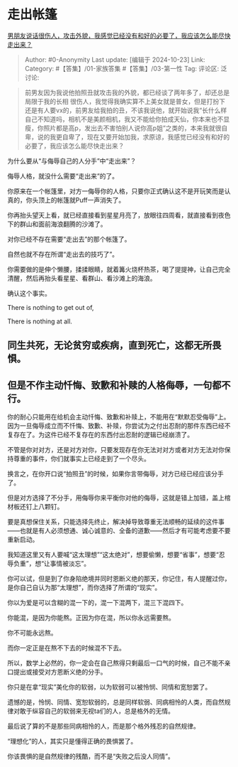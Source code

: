 # 走出帐篷
[男朋友说话很伤人，攻击外貌，我感觉已经没有和好的必要了，我应该怎么能尽快走出来？](https://www.zhihu.com/question/1101086810/answer/13027728863)

> Author: #0-Anonymity
> Last update: [编辑于 2024-10-23]
> Link:
> Category: #【答集】/01-家族答集 #【答集】/03-第一性 
> Tag: 
> 评论区:
> 泛讨论:

> 前男友因为我说他拍照丑就攻击我的外貌，都已经谈了两年多了，却还总是局限于我的长相 很伤人，我觉得我确实算不上美女就是普女，但是打扮下还是有人要vx的，前男友给我拍的丑，不该我说他，就开始说我“长什么样自己不知道吗，相机不是美颜相机，我又不能给你拍成天仙，你本来也不显瘦，你照片都是高p，发出去不害怕别人说你高p姐”之类的，本来我就很自卑，说的我更自卑了，现在又要开始加我，求原谅，我感觉已经没有和好的必要了，我应该怎么能尽快走出来？

为什么要从“与侮辱自己的人分手”中“走出来”？

侮辱人格，就没什么需要“走出来”的了。

你原来在一个帐篷里，对方一侮辱你的人格，只要你正式确认这不是开玩笑而是认真的，你头顶上的帐篷就Puff一声消失了。

你再抬头望天上看，就已经直接看到星星月亮了，放眼往四周看，就直接看到夜色下的群山和面前海浪翻腾的沙滩了。

对你已经不存在需要“走出去”的那个帐篷了。

自然也就不存在所谓“走出去的技巧了”。

你需要做的是伸个懒腰，揉揉眼睛，就着篝火烧杯热茶，喝了提提神，让自己完全清醒，然后再抬头看星星、看群山、看沙滩上的海浪。

确认这个事实。

There is nothing to get out of,

There is nothing at all.

## **同生共死，无论贫穷或疾病，直到死亡，这都无所畏惧。** ##

## **但是不作主动忏悔、致歉和补赎的人格侮辱，一句都不行。** ##

你的耐心只能用在给机会主动忏悔、致歉和补赎上，不能用在“默默忍受侮辱”上。因为一旦侮辱成立而不忏悔、致歉、补赎，你尝试为之付出忍耐的那件东西已经不复存在了。为这件已经不复存在的东西付出忍耐的逻辑已经崩溃了。

不管是你对对方，还是对方对你，只要发现存在你无法对对方或者对方无法对你保持尊重的事件，你们就事实上已经走到了一个尽头。

换言之，在你开口说“拍照丑”的时候，如果你言带侮辱，对方已经已经应该分手了。

但是对方选择了不分手，用侮辱你来平衡你对他的侮辱，这就是错上加错，盖上棺材板还钉上八颗钉。

要是真想保住关系，只能选择先终止，解决掉导致尊重无法顺畅的延续的这件事——也就是有人必须想通、诚心诚意的、全备的道歉——然后才有可能考虑要不要重新启动。

我知道这里又有人要喊“这太理想”“这太绝对”，想要偷懒，想要“省事”，想要“忍辱负重”，想“让事情被淡忘”。

你可以试，但是到了你身陷绝境并同时恩断义绝的那天，你记住，有人提醒过你，是你自己自认为那“太理想”，而你选择了所谓的“现实”。

你以为爱是可以含糊的混一下的，混一下混两下，混三下混四下。

你能混，是因为你能熬。正因为你在混，所以你永远需要熬。

你不可能永远熬。

而你一定正是在熬不下去的时候混不下去。

所以，数学上必然的，你一定会在自己熬得只剩最后一口气的时候，自己不能不亲口提出或接受对方恩断义绝的分手。

你只是在拿“现实”美化你的软弱，以为软弱可以被怜悯、同情和宽恕罢了。

遗憾的是，怜悯、同情、宽恕软弱的，总是同样软弱、同病相怜的人类，而自然规律对敢于纵容自己的软弱来无视ta们的人，总是格外的无情。

最后说了算的不是那些同病相怜的人，而是那个格外残忍的自然规律。

“理想化”的人，其实只是懂得正确的畏惧罢了。

你该畏惧的是自然规律的残酷，而不是“失败之后没人同情”。